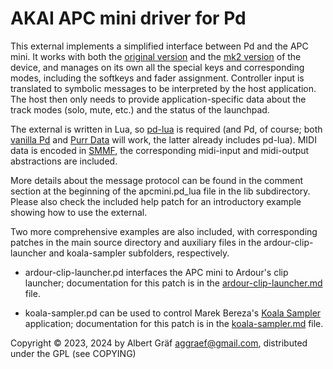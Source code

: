 # AKAI APC mini driver for Pd

This external implements a simplified interface between Pd and the APC mini. It works with both the [original version](https://www.akaipro.com/apc-mini) and the [mk2 version](https://www.akaipro.com/apc-mini-mk2) of the device, and manages on its own all the special keys and corresponding modes, including the softkeys and fader assignment. Controller input is translated to symbolic messages to be interpreted by the host application. The host then only needs to provide application-specific data about the track modes (solo, mute, etc.) and the status of the launchpad.

The external is written in Lua, so [pd-lua](https://agraef.github.io/pd-lua/) is required (and Pd, of course; both [vanilla Pd](http://msp.ucsd.edu/software.html) and [Purr Data](https://agraef.github.io/purr-data/) will work, the latter already includes pd-lua). MIDI data is encoded in [SMMF](https://bitbucket.org/agraef/pd-smmf), the corresponding midi-input and midi-output abstractions are included.

More details about the message protocol can be found in the comment section at the beginning of the apcmini.pd_lua file in the lib subdirectory. Please also check the included help patch for an introductory example showing how to use the external.

Two more comprehensive examples are also included, with corresponding patches in the main source directory and auxiliary files in the ardour-clip-launcher and koala-sampler subfolders, respectively.

- ardour-clip-launcher.pd interfaces the APC mini to Ardour's clip launcher; documentation for this patch is in the [ardour-clip-launcher.md](ardour-clip-launcher.md) file.

- koala-sampler.pd can be used to control Marek Bereza's [Koala Sampler](https://www.koalasampler.com/) application; documentation for this patch is in the [koala-sampler.md](koala-sampler.md) file.

Copyright © 2023, 2024 by Albert Gräf <aggraef@gmail.com>, distributed under the GPL (see COPYING)

